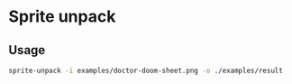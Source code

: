 # Sprite unpack

## Usage

```bash
sprite-unpack -i examples/doctor-doom-sheet.png -o ./examples/result
```
